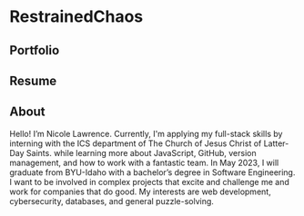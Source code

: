 # RestrainedChaos
## Portfolio
## Resume
## About
Hello! I’m Nicole Lawrence. 
Currently, I'm applying my full-stack skills by interning with the ICS department of The Church of Jesus Christ of Latter-Day Saints. while learning more about JavaScript, GitHub, version management, and how to work with a fantastic team. 
In May 2023, I will graduate from BYU-Idaho with a bachelor’s degree in Software Engineering. 
I want to be involved in complex projects that excite and challenge me and work for companies that do good. My interests are web development, cybersecurity, databases, and general puzzle-solving.